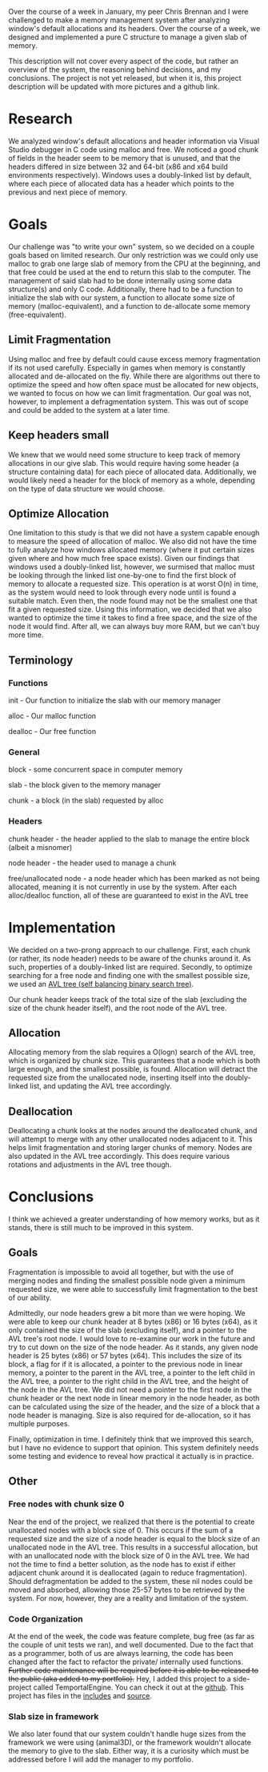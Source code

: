 
Over the course of a week in January, my peer Chris Brennan and I
were challenged to make a memory management system after analyzing
window's default allocations and its headers.
Over the course of a week, we designed and implemented a pure C
structure to manage a given slab of memory.

This description will not cover every aspect of the code, but rather
an overview of the system, the reasoning behind decisions, and my
conclusions. The project is not yet released, but when it is, this
project description will be updated with more pictures and a github link.

# Research

We analyzed window's default allocations and header information
via Visual Studio debugger in C code using malloc and free. We noticed
a good chunk of fields in the header seem to be memory that is unused,
and that the headers differed in size between 32 and 64-bit (x86 and x64
build environments respectively). Windows uses a doubly-linked list
by default, where each piece of allocated data has a header which
points to the previous and next piece of memory.

# Goals

Our challenge was "to write your own" system, so we decided on a couple
goals based on limited research. Our only restriction was we could
only use malloc to grab one large slab of memory from the CPU at the
beginning, and that free could be used at the end to return this slab
to the computer. The management of said slab had to be done internally
using some data structure(s) and only C code. Additionally, there
had to be a function to initialize the slab with our system,
a function to allocate some size of memory (malloc-equivalent),
and a function to de-allocate some memory (free-equivalent).

## Limit Fragmentation

Using malloc and free by default could cause excess memory fragmentation
if its not used carefully. Especially in games when memory is constantly
allocated and de-allocated on the fly. While there are algorithms out
there to optimize the speed and how often space must be allocated for
new objects, we wanted to focus on how we can limit fragmentation.
Our goal was not, however, to implement a defragmentation system. This
was out of scope and could be added to the system at a later time.

## Keep headers small

We knew that we would need some structure to keep track of memory
allocations in our give slab. This would require having some header
(a structure containing data) for each piece of allocated data.
Additionally, we would likely need a header for the block of memory as
a whole, depending on the type of data structure we would choose.

## Optimize Allocation

One limitation to this study is that we did not have a system capable
enough to measure the speed of allocation of malloc. We also did not
have the time to fully analyze how windows allocated memory
(where it put certain sizes given where and how much free space exists).
Given our findings that windows used a doubly-linked list, however,
we surmised that malloc must be looking through the linked list
one-by-one to find the first block of memory to allocate a requested
size. This operation is at worst O(n) in time, as the system would need
to look through every node until is found a suitable match. Even then,
the node found may not be the smallest one that fit a given requested
size. Using this information, we decided that we also wanted to optimize
the time it takes to find a free space, and the size of the node it
would find. After all, we can always buy more RAM, but we can't buy
more time.

## Terminology

### Functions

init - Our function to initialize the slab with our memory manager

alloc - Our malloc function

dealloc - Our free function

### General

block - some concurrent space in computer memory

slab - the block given to the memory manager

chunk - a block (in the slab) requested by alloc

### Headers

chunk header - the header applied to the slab to manage the entire block
(albeit a misnomer)

node header - the header used to manage a chunk

free/unallocated node - a node header which has been marked as
not being allocated, meaning it is not currently in use by the system.
After each alloc/dealloc function, all of these are guaranteed to exist
in the AVL tree

# Implementation

We decided on a two-prong approach to our challenge. First, each chunk
(or rather, its node header) needs to be aware of the chunks around it.
As such, properties of a doubly-linked list are required.
Secondly, to optimize searching for a free node and finding one with
the smallest possible size, we used an [AVL tree (self balancing binary
search tree)](https://en.wikipedia.org/wiki/AVL_tree).

Our chunk header keeps track of the total size of the slab
(excluding the size of the chunk header itself), and the root node of
the AVL tree.

## Allocation

Allocating memory from the slab requires a O(logn) search of the AVL
tree, which is organized by chunk size. This guarantees that a node
which is both large enough, and the smallest possible, is found.
Allocation will detract the requested size from the unallocated node,
inserting itself into the doubly-linked list, and updating the AVL tree
accordingly.

## Deallocation

Deallocating a chunk looks at the nodes around the deallocated chunk,
and will attempt to merge with any other unallocated nodes adjacent to
it. This helps limit fragmentation and storing larger chunks of memory.
Nodes are also updated in the AVL tree accordingly. This does require
various rotations and adjustments in the AVL tree though.

# Conclusions

I think we achieved a greater understanding of how memory works, but
as it stands, there is still much to be improved in this system.

## Goals

Fragmentation is impossible to avoid all together, but with the use
of merging nodes and finding the smallest possible node given a minimum
requested size, we were able to successfully limit fragmentation
to the best of our ability.

Admittedly, our node headers grew a bit more than we were hoping.
We were able to keep our chunk header at 8 bytes (x86) or 16 bytes (x64),
as it only contained the size of the slab (excluding itself), and a
pointer to the AVL tree's root node. I would love to re-examine
our work in the future and try to cut down on the size of the node header.
As it stands, any given node header is 25 bytes (x86) or 57 bytes (x64).
This includes the size of its block,
a flag for if it is allocated,
a pointer to the previous node in linear memory,
a pointer to the parent in the AVL tree,
a pointer to the left child in the AVL tree,
a pointer to the right child in the AVL tree,
and the height of the node in the AVL tree.
We did not need a pointer to the first node in the chunk header or
the next node in linear memory in the node header, as both can be
calculated using the size of the header,
and the size of a block that a node header is managing.
Size is also required for de-allocation, so it has multiple purposes.

Finally, optimization in time. I definitely think that we improved
this search, but I have no evidence to support that opinion. This
system definitely needs some testing and evidence to reveal how
practical it actually is in practice.

## Other

### Free nodes with chunk size 0

Near the end of the project, we realized that there is the potential
to create unallocated nodes with a block size of 0. This occurs if
the sum of a requested size and the size of a node header is equal to
the block size of an unallocated node in the AVL tree. This results
in a successful allocation, but with an unallocated node with the
block size of 0 in the AVL tree. We had not the time to find a better
solution, as the node has to exist if either adjacent chunk around it
is deallocated (again to reduce fragmentation). Should defragmentation
be added to the system, these nil nodes could be moved and absorbed,
allowing those 25-57 bytes to be retrieved by the system. For now,
however, they are a reality and limitation of the system.

### Code Organization

At the end of the week, the code was feature complete, bug free
(as far as the couple of unit tests we ran), and well documented.
Due to the fact that as a programmer, both of us are always learning,
the code has been changed after the fact to refactor the private/
internally used functions. 
~~Further code maintenance will be required
before it is able to be released to the public (aka added to my portfolio).~~
Hey, I added this project to a side-project called TemportalEngine.
You can check it out at the [github](https://github.com/temportalflux/TemportalEngine).
This project has files in the
[includes](https://github.com/temportalflux/TemportalEngine/blob/master/TemportalEngine/include/memory/MemoryManager.h)
and [source](https://github.com/temportalflux/TemportalEngine/blob/master/TemportalEngine/source/memory/MemoryManager.c).

### Slab size in framework

We also later found that our system couldn't handle huge sizes
from the framework we were using (animal3D), or the framework
wouldn't allocate the memory to give to the slab. Either way, it is a
curiosity which must be addressed before I will add the manager to
my portfolio.
